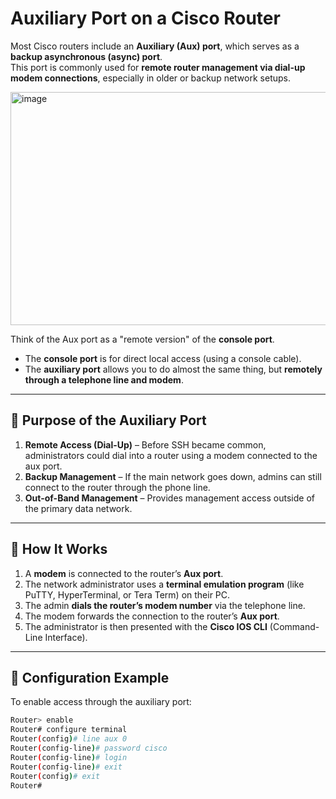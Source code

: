 # Auxiliary Port on a Cisco Router

Most Cisco routers include an **Auxiliary (Aux) port**, which serves as a **backup asynchronous (async) port**.  
This port is commonly used for **remote router management via dial-up modem connections**, especially in older or backup network setups.

<img width="768" height="373" alt="image" src="https://github.com/user-attachments/assets/4c140e91-45ec-4bdf-a882-1b173df933cc" />


Think of the Aux port as a "remote version" of the **console port**.  
- The **console port** is for direct local access (using a console cable).  
- The **auxiliary port** allows you to do almost the same thing, but **remotely through a telephone line and modem**.  

---

## 🔹 Purpose of the Auxiliary Port
1. **Remote Access (Dial-Up)** – Before SSH became common, administrators could dial into a router using a modem connected to the aux port.  
2. **Backup Management** – If the main network goes down, admins can still connect to the router through the phone line.  
3. **Out-of-Band Management** – Provides management access outside of the primary data network.  

---

## 🔹 How It Works
1. A **modem** is connected to the router’s **Aux port**.  
2. The network administrator uses a **terminal emulation program** (like PuTTY, HyperTerminal, or Tera Term) on their PC.  
3. The admin **dials the router’s modem number** via the telephone line.  
4. The modem forwards the connection to the router’s **Aux port**.  
5. The administrator is then presented with the **Cisco IOS CLI** (Command-Line Interface).  

---

## 🔹 Configuration Example

To enable access through the auxiliary port:

```bash
Router> enable
Router# configure terminal
Router(config)# line aux 0
Router(config-line)# password cisco
Router(config-line)# login
Router(config-line)# exit
Router(config)# exit
Router#
